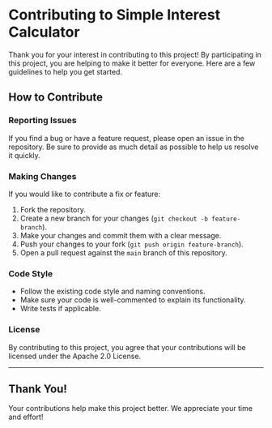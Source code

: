 # Contributing to Simple Interest Calculator

Thank you for your interest in contributing to this project! By participating in this project, you are helping to make it better for everyone. Here are a few guidelines to help you get started.

## How to Contribute

### Reporting Issues

If you find a bug or have a feature request, please open an issue in the repository. Be sure to provide as much detail as possible to help us resolve it quickly.

### Making Changes

If you would like to contribute a fix or feature:
1. Fork the repository.
2. Create a new branch for your changes (`git checkout -b feature-branch`).
3. Make your changes and commit them with a clear message.
4. Push your changes to your fork (`git push origin feature-branch`).
5. Open a pull request against the `main` branch of this repository.

### Code Style

- Follow the existing code style and naming conventions.
- Make sure your code is well-commented to explain its functionality.
- Write tests if applicable.

### License

By contributing to this project, you agree that your contributions will be licensed under the Apache 2.0 License.

---

## Thank You!

Your contributions help make this project better. We appreciate your time and effort!
